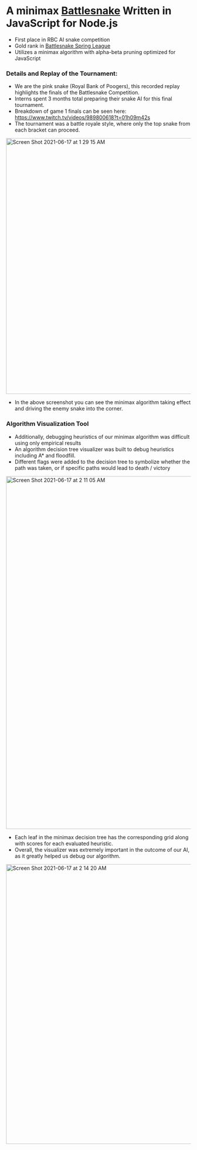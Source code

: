 
# A minimax [Battlesnake](http://play.battlesnake.com) Written in JavaScript for Node.js

- First place in RBC AI snake competition 
- Gold rank in [Battlesnake Spring League](https://play.battlesnake.com/league/spring-league-2021/) 
- Utilizes a minimax algorithm with alpha-beta pruning optimized for JavaScript

### Details and Replay of the Tournament:

- We are the pink snake (Royal Bank of Poogers), this recorded replay highlights the finals of the Battlesnake Competition.
- Interns spent 3 months total preparing their snake AI for this final tournament.
- Breakdown of game 1 finals can be seen here: https://www.twitch.tv/videos/989800618?t=01h09m42s 
- The tournament was a battle royale style, where only the top snake from each bracket can proceed.

<img width="697" alt="Screen Shot 2021-06-17 at 1 29 15 AM" src="https://user-images.githubusercontent.com/43080845/122336925-92d5b100-cf0b-11eb-8399-6fa6f030e905.png">

- In the above screenshot you can see the minimax algorithm taking effect and driving the enemy snake into the corner.

### Algorithm Visualization Tool

- Additionally, debugging heuristics of our minimax algorithm was difficult using only empirical results
- An algorithm decision tree visualizer was built to debug heuristics including A* and floodfill.
- Different flags were added to the decision tree to symbolize whether the path was taken, or if specific paths would lead to death / victory 
<img width="961" alt="Screen Shot 2021-06-17 at 2 11 05 AM" src="https://user-images.githubusercontent.com/43080845/122341279-4ab98d00-cf11-11eb-8965-9b6a43c59042.png">

- Each leaf in the minimax decision tree has the corresponding grid along with scores for each evaluated heuristic.
- Overall, the visualizer was extremely important in the outcome of our AI, as it greatly helped us debug our algorithm.
<img width="762" alt="Screen Shot 2021-06-17 at 2 14 20 AM" src="https://user-images.githubusercontent.com/43080845/122341657-bb60a980-cf11-11eb-8b6e-c1c973be6299.png">

